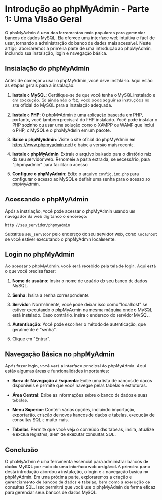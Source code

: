 # Introdução ao phpMyAdmin - Parte 1: Uma Visão Geral
O phpMyAdmin é uma das ferramentas mais populares para gerenciar bancos de dados MySQL. Ela oferece uma interface web intuitiva e fácil de usar, tornando a administração do banco de dados mais acessível. Neste artigo, abordaremos a primeira parte de uma introdução ao phpMyAdmin, incluindo sua instalação, login e navegação básica.

## Instalação do phpMyAdmin
Antes de começar a usar o phpMyAdmin, você deve instalá-lo. Aqui estão as etapas gerais para a instalação:

1. **Instale o MySQL**: Certifique-se de que você tenha o MySQL instalado e em execução. Se ainda não o fez, você pode seguir as instruções no site oficial do MySQL para a instalação adequada.

2. **Instale o PHP**: O phpMyAdmin é uma aplicação baseada em PHP, portanto, você também precisará do PHP instalado. Você pode instalar o PHP sozinho ou usar uma solução como o XAMPP ou WAMP que inclui o PHP, o MySQL e o phpMyAdmin em um pacote.

3. **Baixe o phpMyAdmin**: Visite o site oficial do phpMyAdmin em https://www.phpmyadmin.net/ e baixe a versão mais recente.

4. **Instale o phpMyAdmin**: Extraia o arquivo baixado para o diretório raiz do seu servidor web. Renomeie a pasta extraída, se necessário, para "phpmyadmin" para facilitar o acesso.

5. **Configure o phpMyAdmin**: Edite o arquivo `config.inc.php` para configurar o acesso ao MySQL e definir uma senha para o acesso ao phpMyAdmin.

## Acessando o phpMyAdmin
Após a instalação, você pode acessar o phpMyAdmin usando um navegador da web digitando o endereço:

```
http://seu_servidor/phpmyadmin
```

Substitua `seu_servidor` pelo endereço do seu servidor web, como `localhost` se você estiver executando o phpMyAdmin localmente.

## Login no phpMyAdmin
Ao acessar o phpMyAdmin, você será recebido pela tela de login. Aqui está o que você precisa fazer:

1. **Nome de usuário**: Insira o nome de usuário do seu banco de dados MySQL.

2. **Senha**: Insira a senha correspondente.

3. **Servidor**: Normalmente, você pode deixar isso como "localhost" se estiver executando o phpMyAdmin na mesma máquina onde o MySQL está instalado. Caso contrário, insira o endereço do servidor MySQL.

4. **Autenticação**: Você pode escolher o método de autenticação, que geralmente é "senha".

5. Clique em "Entrar".

## Navegação Básica no phpMyAdmin
Após fazer login, você verá a interface principal do phpMyAdmin. Aqui estão algumas áreas e funcionalidades importantes:

- **Barra de Navegação à Esquerda**: Exibe uma lista de bancos de dados disponíveis e permite que você navegue pelas tabelas e estruturas.

- **Área Central**: Exibe as informações sobre o banco de dados e suas tabelas.

- **Menu Superior**: Contém várias opções, incluindo importação, exportação, criação de novos bancos de dados e tabelas, execução de consultas SQL e muito mais.

- **Tabelas**: Permite que você veja o conteúdo das tabelas, insira, atualize e exclua registros, além de executar consultas SQL.

## Conclusão
O phpMyAdmin é uma ferramenta essencial para administrar bancos de dados MySQL por meio de uma interface web amigável. A primeira parte desta introdução abordou a instalação, o login e a navegação básica no phpMyAdmin. Em uma próxima parte, exploraremos a criação e gerenciamento de bancos de dados e tabelas, bem como a execução de consultas SQL. Isso permitirá que você use o phpMyAdmin de forma eficaz para gerenciar seus bancos de dados MySQL.
